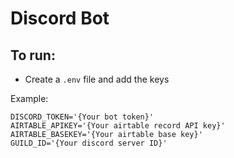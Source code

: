 # Discord Bot

## To run:

- Create a ``.env`` file and add the keys

Example:

```
DISCORD_TOKEN='{Your bot token}'
AIRTABLE_APIKEY='{Your airtable record API key}'
AIRTABLE_BASEKEY='{Your airtable base key}'
GUILD_ID='{Your discord server ID}'
```



